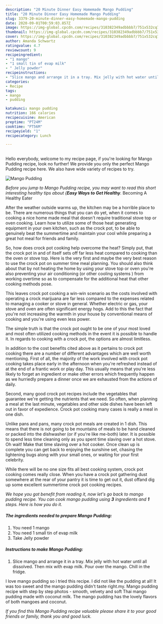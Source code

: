 ```yaml
---
description: "20 Minute Dinner Easy Homemade Mango Pudding"
title: "20 Minute Dinner Easy Homemade Mango Pudding"
slug: 3379-20-minute-dinner-easy-homemade-mango-pudding
date: 2020-09-01T00:59:03.857Z
image: https://img-global.cpcdn.com/recipes/310382349adbbbb7/751x532cq70/mango-pudding-recipe-main-photo.jpg
thumbnail: https://img-global.cpcdn.com/recipes/310382349adbbbb7/751x532cq70/mango-pudding-recipe-main-photo.jpg
cover: https://img-global.cpcdn.com/recipes/310382349adbbbb7/751x532cq70/mango-pudding-recipe-main-photo.jpg
author: Amanda Schwartz
ratingvalue: 4.7
reviewcount: 9
recipeingredient:
- "1 mango"
- "1 small tin of evap milk"
- " Jelly powder"
recipeinstructions:
- "Slice mango and arrange it in a tray. Mix jelly with hot water until all dissolved. Then mix with evap milk. Pour over the mango. Chill in the fridge."
categories:
- Recipe
tags:
- mango
- pudding

katakunci: mango pudding 
nutrition: 166 calories
recipecuisine: American
preptime: "PT24M"
cooktime: "PT56M"
recipeyield: "1"
recipecategory: Lunch

---
```

<br>
Hello everybody, welcome to my recipe page, if you're looking for Mango Pudding recipe, look no further! We provide you only the perfect Mango Pudding recipe here. We also have wide variety of recipes to try.
<br>


![Mango Pudding](https://img-global.cpcdn.com/recipes/310382349adbbbb7/751x532cq70/mango-pudding-recipe-main-photo.jpg)

<i>Before you jump to Mango Pudding recipe, you may want to read this short interesting healthy tips about {<strong>Easy Ways to Get Healthy</strong>.</i>
Becoming A Healthy Eater


After the weather outside warms up, the kitchen may be a horrible place to be. There are numerous things that you can do yet, when it comes to cooking a nice home made meal that doesn't require traditional stove top or oven cooking. Learn how to utilize some of those heat generating equipment in your own kitchen, such as the crock pot, to be able to genuinely beat the summertime and maintain your cool while preparing a great hot meal for friends and family.

So, how does crock pot cooking help overcome the heat? Simply put, that the crock pot in and of itself sets off far less heat compared to cooking than the oven or stove top. Here is the very first and maybe the very best reason to use the crock pot on summer time meal planning. You should also think about that by not heating the home by using your stove top or oven you're also preventing your air conditioning (or other cooling systems ) from working overtime so as to compensate for the additional heat that other cooking methods pose.

This leaves crock pot cooking a win-win scenario as the costs involved with operating a crock marijuana are far less compared to the expenses related to managing a cooker or stove in general. Whether electric or gas, your stove and oven are often significant energy hogs. Add to this the fact that you're not increasing the warmth in your house by conventional means of cooking and you're using even less power.

 The simple truth is that the crock pot ought to be one of your most loved and most often utilized cooking methods in the event it is possible to handle it. In regards to cooking with a crock pot, the options are almost limitless.  



In addition to the cost benefits cited above as it pertains to crock pot cooking there are a number of different advantages which are well worth mentioning. First of all, the majority of the work involved with crock pot cooking takes place early in the afternoon when you're refreshed instead of at the end of a frantic work or play day. This usually means that you're less likely to forget an ingredient or make other errors which frequently happen as we hurriedly prepare a dinner once we are exhausted from the actions of daily.

Second, many good crock pot recipes include the vegetables that guarantee we're getting the nutrients that we need. So often, when planning a meal at the last minute, vegetables and other side dishes have been left out in favor of expedience. Crock pot cooking many cases is really a meal in one dish.

 Unlike pans and pans, many crock pot meals are created in 1 dish. This means that there is not going to be mountains of meals to be hand cleaned or packed into the dishwasher (or if you're like me-both) later. It is possible to spend less time cleaning only as you spent time slaving over a hot stove. Oh wait! Make that time slaving over a hot cooker. Once clean up is complete you can get back to enjoying the sunshine set, chasing the lightening bugs along with your small ones, or waiting for your first celebrity.

While there will be no one size fits all best cooking system, crock pot cooking comes really close. When you have a crock pot gathering dust somewhere at the rear of your pantry it is time to get out it, dust offand dig up some excellent summertime crock pot cooking recipes.


<i>We hope you got benefit from reading it, now let's go back to mango pudding recipe. You can cook mango pudding using <strong>3</strong> ingredients and <strong>1</strong> steps. Here is how you do it.
</i>

##### The ingredients needed to prepare Mango Pudding:

1. You need 1 mango
1. You need 1 small tin of evap milk
1. Take  Jelly powder


##### Instructions to make Mango Pudding:

1. Slice mango and arrange it in a tray. Mix jelly with hot water until all dissolved. Then mix with evap milk. Pour over the mango. Chill in the fridge.


I love mango pudding so i tried this recipe. I did not like the pudding at all! It was too sweet and the mango pudding didn&#39;t taste right.my. Mango pudding recipe with step by step photos - smooth, velvety and soft Thai mango pudding made with coconut milk. The mango pudding has the lovely flavors of both mangoes and coconut. 

<i>If you find this Mango Pudding recipe valuable please share it to your good friends or family, thank you and good luck.</i>
